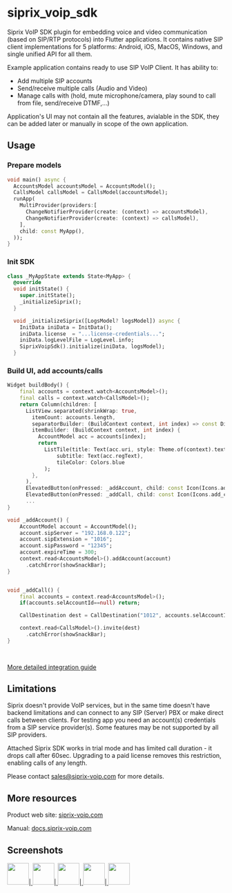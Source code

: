 # siprix_voip_sdk

Siprix VoIP SDK plugin for embedding voice and video communication (based on SIP/RTP protocols) into Flutter applications.
It contains native SIP client implementations for 5 platforms: Android, iOS, MacOS, Windows, and single unified API for all them. 

Example application contains ready to use SIP VoIP Client. It has ability to:
- Add multiple SIP accounts
- Send/receive multiple calls (Audio and Video)
- Manage calls with (hold, mute microphone/camera, play sound to call from file, send/receive DTMF,...)
 
Application's UI may not contain all the features, avialable in the SDK, they can be added later or manually in scope of the own application.


## Usage


### Prepare models

```dart
void main() async {
  AccountsModel accountsModel = AccountsModel();
  CallsModel callsModel = CallsModel(accountsModel);
  runApp(
    MultiProvider(providers:[
      ChangeNotifierProvider(create: (context) => accountsModel),
      ChangeNotifierProvider(create: (context) => callsModel),
    ],
    child: const MyApp(),
  ));
}
```
### Init SDK
```dart
class _MyAppState extends State<MyApp> {
  @override
  void initState() {
    super.initState();
    _initializeSiprix();
  }

  void _initializeSiprix([LogsModel? logsModel]) async {
    InitData iniData = InitData();
    iniData.license  = "...license-credentials...";
    iniData.logLevelFile = LogLevel.info;
    SiprixVoipSdk().initialize(iniData, logsModel);
  }
```

### Build UI, add accounts/calls
```dart
Widget buildBody() {
    final accounts = context.watch<AccountsModel>();
    final calls = context.watch<CallsModel>();
    return Column(children: [
      ListView.separated(shrinkWrap: true,
        itemCount: accounts.length,
        separatorBuilder: (BuildContext context, int index) => const Divider(height: 1),
        itemBuilder: (BuildContext context, int index) {
          AccountModel acc = accounts[index];
          return
            ListTile(title: Text(acc.uri, style: Theme.of(context).textTheme.titleSmall),
                subtitle: Text(acc.regText),
                tileColor: Colors.blue
            );
        },
      ),
      ElevatedButton(onPressed: _addAccount, child: const Icon(Icons.add_card)),
      ElevatedButton(onPressed: _addCall, child: const Icon(Icons.add_call)),
      ...
}

void _addAccount() {
    AccountModel account = AccountModel();
    account.sipServer = "192.168.0.122";
    account.sipExtension = "1016";
    account.sipPassword = "12345";
    account.expireTime = 300;
    context.read<AccountsModel>().addAccount(account)
      .catchError(showSnackBar);
}


void _addCall() {
    final accounts = context.read<AccountsModel>();
    if(accounts.selAccountId==null) return;

    CallDestination dest = CallDestination("1012", accounts.selAccountId!, false);

    context.read<CallsModel>().invite(dest)
      .catchError(showSnackBar);
}
  
  
```

[More detailed integration guide](https://docs.siprix-voip.com/rst/flutter.html#integration-into-flutter-application)


## Limitations

Siprix doesn't provide VoIP services, but in the same time doesn't have backend limitations and can connect to any SIP (Server) PBX or make direct calls between clients.
For testing app you need an account(s) credentials from a SIP service provider(s). 
Some features may be not supported by all SIP providers.

Attached Siprix SDK works in trial mode and has limited call duration - it drops call after 60sec.
Upgrading to a paid license removes this restriction, enabling calls of any length.

Please contact [sales@siprix-voip.com](mailto:sales@siprix-voip.com) for more details.

## More resources

Product web site: [siprix-voip.com](https://siprix-voip.com)

Manual: [docs.siprix-voip.com](https://docs.siprix-voip.com)


## Screenshots

<a href="https://docs.siprix-voip.com/screenshots/Flutter_Accounts.png"  title="Accounts screenshot">
<img src="https://docs.siprix-voip.com/screenshots/Flutter_Accounts_Mini.png" width="50"></a>|<a href="https://docs.siprix-voip.com/screenshots/Flutter_CallAdd.png"  title="example image">
<img src="https://docs.siprix-voip.com/screenshots/Flutter_CallAdd_Mini.png" width="50"></a>|<a href="https://docs.siprix-voip.com/screenshots/Flutter_Calls.png"  title="example image">
<img src="https://docs.siprix-voip.com/screenshots/Flutter_Calls_Mini.png" width="50"></a>|<a href="https://docs.siprix-voip.com/screenshots/Flutter_CallsDtmf.png"  title="example image">
<img src="https://docs.siprix-voip.com/screenshots/Flutter_CallsDtmf_Mini.png" width="50"></a>|<a href="https://docs.siprix-voip.com/screenshots/Flutter_Logs.PNG"  title="example image">
<img src="https://docs.siprix-voip.com/screenshots/Flutter_Logs_Mini.png" width="50"></a>
